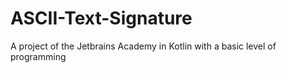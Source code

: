 # ASCII-Text-Signature
A project of the Jetbrains Academy in Kotlin with a basic level of programming
